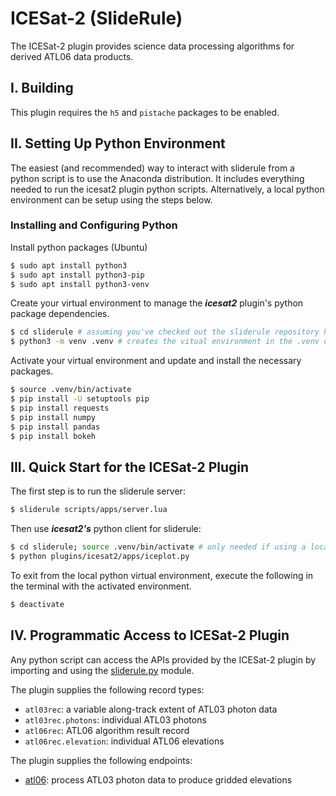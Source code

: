 ICESat-2 (SlideRule)
====================

The ICESat-2 plugin provides science data processing algorithms for derived ATL06 data products.

## I. Building

This plugin requires the `h5` and `pistache` packages to be enabled.

## II. Setting Up Python Environment

The easiest (and recommended) way to interact with sliderule from a python script is to use the Anaconda distribution.  It includes everything needed to run the icesat2 plugin python scripts.  Alternatively, a local python environment can be setup using the steps below.

### Installing and Configuring Python

Install python packages (Ubuntu)
````bash
$ sudo apt install python3
$ sudo apt install python3-pip
$ sudo apt install python3-venv
````

Create your virtual environment to manage the ***icesat2*** plugin's python package dependencies.
````bash
$ cd sliderule # assuming you've checked out the sliderule repository here
$ python3 -m venv .venv # creates the vitual environment in the .venv directory
````

Activate your virtual environment and update and install the necessary packages.
````bash
$ source .venv/bin/activate
$ pip install -U setuptools pip
$ pip install requests
$ pip install numpy
$ pip install pandas
$ pip install bokeh
````

## III. Quick Start for the ICESat-2 Plugin

The first step is to run the sliderule server:
```bash
$ sliderule scripts/apps/server.lua
```

Then use ***icesat2's*** python client for sliderule:
````bash
$ cd sliderule; source .venv/bin/activate # only needed if using a locally configured python environment as detailed above 
$ python plugins/icesat2/apps/iceplot.py
````

To exit from the local python virtual environment, execute the following in the terminal with the activated environment.
````bash
$ deactivate
````

## IV. Programmatic Access to ICESat-2 Plugin

Any python script can access the APIs provided by the ICESat-2 plugin by importing and using the [sliderule.py](../../scripts/extensions/sliderule.py) module.

The plugin supplies the following record types:
* `atl03rec`: a variable along-track extent of ATL03 photon data
* `atl03rec.photons`: individual ATL03 photons
* `atl06rec`: ATL06 algorithm result record
* `atl06rec.elevation`: individual ATL06 elevations

The plugin supplies the following endpoints:
* [atl06](endpoints/atl06.lua): process ATL03 photon data to produce gridded elevations